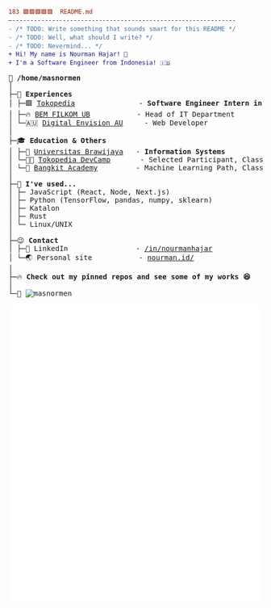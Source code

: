 ```diff
183 🟩🟩🟩🟩🟥  README.md 
–--------------------------------------------------------------
- /* TODO: Write something that sounds smart for this README */
- /* TODO: Well, what should I write? */
- /* TODO: Nevermind... */
+ Hi! My name is Nourman Hajar! 👋
+ I'm a Software Engineer from Indonesia! 🇮🇩
```

<pre>
📂 <b>/home/masnormen</b>
│
├─💼 <b>Experiences</b>
│ ├─🟩 <a href="https://www.tokopedia.com/">Tokopedia</a>               - <b>Software Engineer Intern in Engineering Productivity</b>
│ ├─🔥 <a href="https://bemfilkom.ub.ac.id/">BEM FILKOM UB</a>           - Head of IT Department
│ └─🇦🇺 <a href="https://digitalenvision.com.au/">Digital Envision AU</a>     - Web Developer
│
├─🎓 <b>Education & Others</b>
│ ├─🏫 <a href="https://ub.ac.id">Universitas Brawijaya</a>   - <b>Information Systems</b>
│ └─👨‍🏫 <a href="https://academy.tokopedia.com/events/dev-camp/">Tokopedia DevCamp</a>       - Selected Participant, Class of 2021
│ └─🛑 <a href="https://bangkit.academy/">Bangkit Academy</a>         - Machine Learning Path, Class of 2021
│
├─🌟 <b>I've used...</b>
│ ├─ JavaScript (React, Node, Next.js)
│ ├─ Python (TensorFlow, pandas, numpy, sklearn)
│ ├─ Katalon
│ ├─ Rust
│ └─ Linux/UNIX
│
├─😉 <b>Contact</b>
│ ├─🛄 LinkedIn                - <a href="https://www.linkedin.com/in/nourmanhajar/">/in/nourmanhajar</a>
│ └─🌏 Personal site           - <a href="https://nourman.id">nourman.id/</a>
│ 
├─🔥 <b>Check out my pinned repos and see some of my works 😆</b>
│ 
└─👀 <img height="15px" src="https://komarev.com/ghpvc/?username=masnormen" alt="masnormen">
</pre>

<p align="center">
  <a href="https://github.com/masnormen">
    <img align="left" src="https://github.com/masnormen/ghstat/blob/master/generated/languages.svg" />
  </a>
  <a href="https://github.com/masnormen">
    <img align="right" src="https://github.com/masnormen/ghstat/blob/master/generated/overview.svg" />
  </a>
</p>
